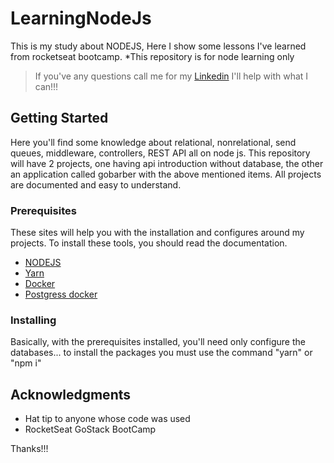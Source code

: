 # LearningNodeJs

  This is my study about NODEJS, Here I show some lessons I've learned from rocketseat bootcamp. 
  *This repository is for node learning only
> If you've any questions call me for my [Linkedin](https://www.linkedin.com/in/vinicius-leonardo-okamoto-795610190/) I'll help with what I can!!!

## Getting Started
  Here you'll find some knowledge about relational, nonrelational, send queues, middleware, controllers, REST API all on node js. This repository will have 2 projects, one having api introduction without database, the other an application called gobarber with the above mentioned items.
  All projects are documented and easy to understand.
  
### Prerequisites
 These sites will help you with the installation and configures around my projects. To install these tools, you should read the documentation.
* [NODEJS](https://nodejs.org/en/) 
* [Yarn](https://yarnpkg.com/pt-BR/docs/install#windows-stable)
* [Docker](https://docs.docker.com/install/)
* [Postgress docker](https://hub.docker.com/_/postgres)

### Installing

Basically, with the prerequisites installed, you'll need only configure the databases... to install the packages you must use the command "yarn" or "npm i"

## Acknowledgments

* Hat tip to anyone whose code was used
* RocketSeat GoStack BootCamp

Thanks!!!
